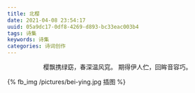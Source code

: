 ```yaml
---
title: 北樱
date: 2021-04-08 23:54:17
uuid: 05a9dc17-0df8-4269-d893-bc33eac003b4
tags: 诗集
keywords: 诗集
categories: 诗词创作
---
```

<center>

樱飘携绿窈，春深温风窕。
期得伊人伫，回眸音容巧。

</center>

{% fb_img /pictures/bei-ying.jpg 插图 %}

